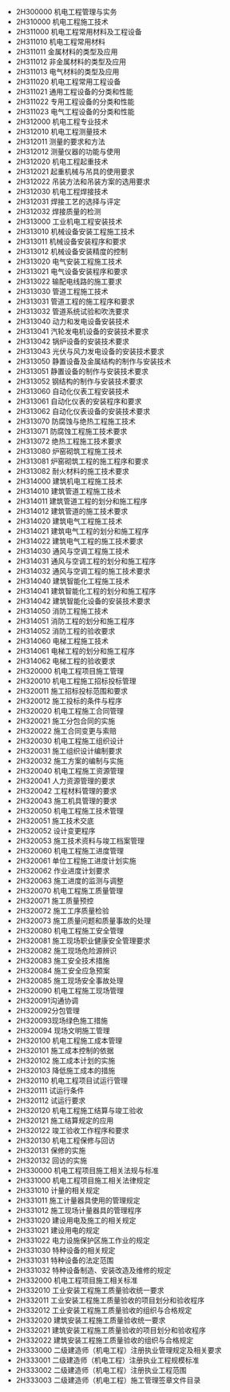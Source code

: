 * 2H300000 机电工程管理与实务
* 2H310000 机电工程施工技术
* 2H311000 机电工程常用材料及工程设备
* 2H311010 机电工程常用材料
* 2H311011 金属材料的类型及应用
* 2H311012 非金属材料的类型及应用
* 2H311013 电气材料的类型及应用
* 2H311020 机电工程常用工程设备
* 2H311021 通用工程设备的分类和性能
* 2H311022 专用工程设备的分类和性能
* 2H311023 电气工程设备的分类和性能
* 2H312000 机电工程专业技术
* 2H312010 机电工程测量技术
* 2H312011 测量的要求和方法
* 2H312012 测量仪器的功能与使用
* 2H312020 机电工程起重技术
* 2H312021 起重机械与吊具的使用要求
* 2H312022 吊装方法和吊装方案的选用要求
* 2H312030 机电工程焊接技术
* 2H312031 焊接工艺的选择与评定
* 2H312032 焊接质量的检测
* 2H313000 工业机电工程安装技术
* 2H313010 机械设备安装工程施工技术
* 2H313011 机械设备安装程序和要求
* 2H313012 机械设备安装精度的控制
* 2H313020 电气安装工程施工技术
* 2H313021 电气设备安装程序和要求
* 2H313022 输配电线路的施工要求
* 2H313030 管道工程施工技术
* 2H313031 管道工程的施工程序和要求
* 2H313032 管道系统试验和吹洗要求
* 2H313040 动力和发电设备安装技术
* 2H313041 汽轮发电机设备的安装技术要求
* 2H313042 锅炉设备的安装技术要求
* 2H313043 光伏与风力发电设备的安装技术要求
* 2H313050 静置设备及金属结构的制作与安装技术
* 2H313051 静置设备的制作与安装技术要求
* 2H313052 钢结构的制作与安装技术要求
* 2H313060 自动化仪表工程安装技术
* 2H313061 自动化仪表的安装程序和要求
* 2H313062 自动化仪表设备的安装技术要求
* 2H313070 防腐蚀与绝热工程施工技术
* 2H313071 防腐蚀工程施工技术要求
* 2H313072 绝热工程施工技术要求
* 2H313080 炉窑砌筑工程施工技术
* 2H313081 炉窑砌筑工程的施工程序和要求
* 2H313082 耐火材料的施工技术要求
* 2H314000 建筑机电工程施工技术
* 2H314010 建筑管道工程施工技术
* 2H314011 建筑管道工程的划分和施工程序
* 2H314012 建筑管道的施工技术要求
* 2H314020 建筑电气工程施工技术
* 2H314021 建筑电气工程的划分和施工程序
* 2H314022 建筑电气工程的施工技术要求
* 2H314030 通风与空调工程施工技术
* 2H314031 通风与空调工程的划分和施工程序
* 2H314032 通风与空调工程的施工技术要求
* 2H314040 建筑智能化工程施工技术
* 2H314041 建筑智能化工程的划分和施工程序
* 2H314042 建筑智能化设备的安装技术要求
* 2H314050 消防工程施工技术
* 2H314051 消防工程的划分和施工程序
* 2H314052 消防工程的验收要求
* 2H314060 电梯工程施工技术
* 2H314061 电梯工程的划分和施工程序
* 2H314062 电梯工程的验收要求
* 2H320000 机电工程项目施工管理
* 2H320010 机电工程施工招标投标管理
* 2H320011 施工招标投标范围和要求
* 2H320012 施工投标的条件与程序
* 2H320020 机电工程施工合同管理
* 2H320021 施工分包合同的实施
* 2H320022 施工合同变更与索赔
* 2H320030 机电工程施工组织设计
* 2H320031 施工组织设计编制要求
* 2H320032 施工方案的编制与实施
* 2H320040 机电工程施工资源管理
* 2H320041 人力资源管理的要求
* 2H320042 工程材料管理的要求
* 2H320043 施工机具管理的要求
* 2H320050 机电工程施工技术管理
* 2H320051 施工技术交底
* 2H320052 设计变更程序
* 2H320053 施工技术资料与竣工档案管理
* 2H320060 机电工程施工进度管理
* 2H320061 单位工程施工进度计划实施
* 2H320062 作业进度计划要求
* 2H320063 施工进度的监测与调整
* 2H320070 机电工程施工质量管理
* 2H320071 施工质量预控
* 2H320072 施工工序质量检验
* 2H320073 施工质量问题和质量事故的处理
* 2H320080 机电工程施工安全管理
* 2H320081 施工现场职业健康安全管理要求
* 2H320082 施工现场危险源辨识
* 2H320083 施工安全技术措施
* 2H320084 施工安全应急预案
* 2H320085 施工现场安全事故处理
* 2H320090 机电工程施工现场管理
* 2H320091沟通协调
* 2H320092分包管理
* 2H320093现场绿色施工措施
* 2H320094 现场文明施工管理
* 2H320100 机电工程施工成本管理
* 2H320101 施工成本控制的依据
* 2H320102 施工成本计划的实施
* 2H320103 降低施工成本的措施
* 2H320110 机电工程项目试运行管理
* 2H320111 试运行条件
* 2H320112 试运行要求
* 2H320120 机电工程施工结算与竣工验收
* 2H320121 施工结算规定的应用
* 2H320122 竣工验收工作程序和要求
* 2H320130 机电工程保修与回访
* 2H320131 保修的实施
* 2H320132 回访的实施
* 2H330000 机电工程项目施工相关法规与标准
* 2H331000 机电工程项目施工相关法律规定
* 2H331010 计量的相关规定
* 2H331011 施工计量器具使用的管理规定
* 2H331012 施工现场计量器具的管理程序
* 2H331020 建设用电及施工的相关规定
* 2H331021 建设用电的规定
* 2H331022 电力设施保护区施工作业的规定
* 2H331030 特种设备的相关规定
* 2H331031 特种设备的法定范围
* 2H331032 特种设备制造、安装改造及维修的规定
* 2H332000 机电工程项目施工相关标准
* 2H332010 工业安装工程施工质量验收统一要求
* 2H332011 工业安装工程施工质量验收的项目划分和验收程序
* 2H332012 工业安装工程施工质量验收的组织与合格规定
* 2H332020 建筑安装工程施工质量验收统一要求
* 2H332021 建筑安装工程施工质量验收的项目划分和验收程序
* 2H332022 建筑安装工程施工质量验收的组织与合格规定
* 2H333000 二级建造师（机电工程）注册执业管理规定及相关要求
* 2H333001 二级建造师（机电工程）注册执业工程规模标准
* 2H333002 二级建造师（机电工程）注册执业工程范围
* 2H333003 二级建造师（机电工程）施工管理签章文件目录